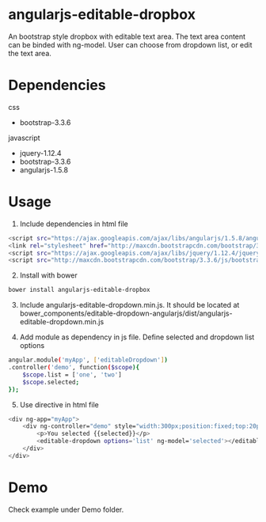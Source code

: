 # angularjs-editable-dropbox
An bootstrap style dropbox with editable text area. 
The text area content can be binded with ng-model. 
User can choose from dropdown list, or edit the text area.

# Dependencies
css
- bootstrap-3.3.6

javascript
- jquery-1.12.4
- bootstrap-3.3.6
- angularjs-1.5.8

# Usage
1. Include dependencies in html file
```sh
<script src="https://ajax.googleapis.com/ajax/libs/angularjs/1.5.8/angular.min.js"></script>
<link rel="stylesheet" href="http://maxcdn.bootstrapcdn.com/bootstrap/3.3.6/css/bootstrap.min.css">
<script src="https://ajax.googleapis.com/ajax/libs/jquery/1.12.4/jquery.min.js"></script>
<script src="http://maxcdn.bootstrapcdn.com/bootstrap/3.3.6/js/bootstrap.min.js"></script>
```
2. Install with bower 
```sh
bower install angularjs-editable-dropbox
```
3. Include angularjs-editable-dropdown.min.js. It should be located at bower_components/editable-dropdown-angularjs/dist/angularjs-editable-dropdown.min.js

4. Add module as dependency in js file. Define selected and dropdown list options
```sh
angular.module('myApp', ['editableDropdown'])
.controller('demo', function($scope){
	$scope.list = ['one', 'two']
	$scope.selected;
});
```

5. Use directive in html file
```sh
<div ng-app="myApp">
	<div ng-controller="demo" style="width:300px;position:fixed;top:20px;left:20px">	
		<p>You selected {{selected}}</p>
 		<editable-dropdown options='list' ng-model='selected'></editable-dropdown>
 	</div>
</div>
```


# Demo 
Check example under Demo folder.